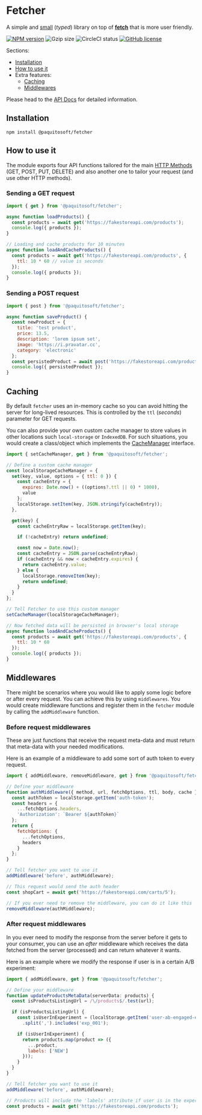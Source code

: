 # Fetcher

A simple and [small](https://bundlephobia.com/package/@paquitosoft/fetcher) (_typed_) library on top of [**fetch**](https://developer.mozilla.org/en-US/docs/Web/API/Fetch_API) that is more user friendly.

[![NPM version](https://img.shields.io/npm/v/@paquitosoft/fetcher?logo=npm)](https://www.npmjs.com/package/@paquitosoft/fetcher)
![Gzip size](https://img.shields.io/bundlephobia/minzip/@paquitosoft/fetcher)
![CircleCI status](https://circleci.com/gh/PaquitoSoft/fetcher.svg?style=shield)
[![GitHub license](https://img.shields.io/github/license/paquitosoft/fetcher)](https://github.com/PaquitoSoft/fetcher/blob/main/LICENSE)
<br/>

Sections:
* [Installation](#installation)
* [How to use it](#how-to-use-it)
* Extra features:
  * [Caching](#caching)
  * [Middlewares](#middlewares)

Please head to the [API Docs](https://paquitosoft.github.io/fetcher/modules.html) for detailed information.

## Installation

```
npm install @paquitosoft/fetcher
```

## How to use it

The module exports four API functions tailored for the main [HTTP Methods](https://developer.mozilla.org/en-US/docs/Web/HTTP/Methods) (GET, POST, PUT, DELETE) and also another one to tailor your request (and use other HTTP methods).

### Sending a GET request 
```js
import { get } from '@paquitosoft/fetcher';

async function loadProducts() {
  const products = await get('https://fakestoreapi.com/products');
  console.log({ products });
}

// Loading and cache products for 10 minutes
async function loadAndCacheProducts() {
  const products = await get('https://fakestoreapi.com/products', {
    ttl: 10 * 60 // value is seconds
  });
  console.log({ products });
}
```

### Sending a POST request 
```js
import { post } from '@paquitosoft/fetcher';

async function saveProduct() {
  const newProduct = {
    title: 'test product',
    price: 13.5,
    description: 'lorem ipsum set',
    image: 'https://i.pravatar.cc',
    category: 'electronic'
  };
  const persistedProduct = await post('https://fakestoreapi.com/products', newProduct);
  console.log({ persistedProduct });
}
```

## Caching

By default `fetcher` uses an in-memory cache so you can avoid hitting the server for long-lived resources.
This is controlled by the `ttl` (_seconds_) parameter for GET requests.

You can also provide your own custom cache manager to store values in other locations such `local-storage` or `IndexedDB`.
For such situations, you would create
a class/object which implements the [CacheManager](https://paquitosoft.github.io/fetcher/interfaces/CacheManager.html) interface.

```js
import { setCacheManager, get } from '@paquitosoft/fetcher';

// Define a custom cache manager
const localStorageCacheManager = {
  set(key, value, options = { ttl: 0 }) {
    const cacheEntry = {
      expires: Date.now() + ((options?.ttl || 0) * 1000),
      value
    };
    localStorage.setItem(key, JSON.stringify(cacheEntry));
  },

  get(key) {
    const cacheEntryRaw = localStorage.getItem(key);

    if (!cacheEntry) return undefined;

    const now = Date.now();
    const cacheEntry = JSON.parse(cacheEntryRaw);
    if (cacheEntry && now < cacheEntry.expires) {
      return cacheEntry.value;
    } else {
      localStorage.removeItem(key);
      return undefined;
    }
  }
};

// Tell Fetcher to use this custom manager
setCacheManager(localStorageCacheManager);

// Now fetched data will be persisted in browser's local storage
async function loadAndCacheProducts() {
  const products = await get('https://fakestoreapi.com/products', {
    ttl: 10 * 60
  });
  console.log({ products });
}
```

## Middlewares

There might be scenarios where you would like to apply some logic before or after every request. You can achieve this by using `middlewares`.
You would create middleware functions and register them in the `fetcher` module by calling the `addMiddleware` function.

### Before request middlewares

These are just functions that receive the request meta-data and must return that meta-data with your needed modifications.

Here is an example of a middleware to add some sort of auth token to every request.

```js
import { addMiddleware, removeMiddleware, get } from '@paquitosoft/fetcher';

// Define your middleware
function authMiddleware({ method, url, fetchOptions, ttl, body, cache }) {
  const authToken = localStorage.getItem('auth-token');
  const headers = {
    ...fetchOptions.headers,
    'Authorization': `Bearer ${authToken}`
  };
  return {
    fetchOptions: {
      ...fetchOptions,
      headers
    }
  };
}

// Tell fetcher you want to use it
addMiddleware('before', authMiddleware);

// This request would send the auth header
const shopCart = await get('https://fakestoreapi.com/carts/5');

// If you ever need to remove the middleware, you can do it like this
removeMiddleware(authMiddleware);
```

### After request middlewares

In you ever need to modify the response from the server before it gets to your consumer, you can use an _after_ middleware which receives the data fetched from the server (processed) and can return whatever it wants.

Here is an example where we modify the response if user is in a certain A/B experiment:

```js
import { addMiddleware, get } from '@paquitosoft/fetcher';

// Define your middleware
function updateProductsMetaData(serverData: products) {
  const isProductsListingUrl = /\/products$/.test(url);

  if (isProductsListingUrl) {
    const isUserInExperiment = (localStorage.getItem('user-ab-engaged-experiments') || '')
      .split(',').includes('exp_001');

    if (isUserInExperiment) {
      return products.map(product => ({
        ...product,
        labels: ['NEW']
      }));
    }
  }
}

// Tell fetcher you want to use it
addMiddleware('before', authMiddleware);

// Products will include the 'labels' attribute if user is in the experiment
const products = await get('https://fakestoreapi.com/products');
```
